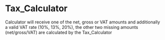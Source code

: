 # Tax_Calculator

Calculator will receive one of the net, gross or VAT amounts and additionally a valid
VAT rate (10%, 13%, 20%), the other two missing amounts
(net/gross/VAT) are calculated by the Tax_Calculator
